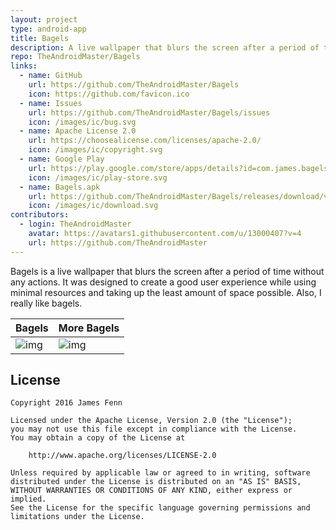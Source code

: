 ```yaml
---
layout: project
type: android-app
title: Bagels
description: A live wallpaper that blurs the screen after a period of time without any actions.
repo: TheAndroidMaster/Bagels
links:
  - name: GitHub
    url: https://github.com/TheAndroidMaster/Bagels
    icon: https://github.com/favicon.ico
  - name: Issues
    url: https://github.com/TheAndroidMaster/Bagels/issues
    icon: /images/ic/bug.svg
  - name: Apache License 2.0
    url: https://choosealicense.com/licenses/apache-2.0/
    icon: /images/ic/copyright.svg
  - name: Google Play
    url: https://play.google.com/store/apps/details?id=com.james.bagels
    icon: /images/ic/play-store.svg
  - name: Bagels.apk
    url: https://github.com/TheAndroidMaster/Bagels/releases/download/v1.3/Bagels.apk
    icon: /images/ic/download.svg
contributors:
  - login: TheAndroidMaster
    avatar: https://avatars1.githubusercontent.com/u/13000407?v=4
    url: https://github.com/TheAndroidMaster
---
```


Bagels is a live wallpaper that blurs the screen after a period of time without any actions. It was designed to create a good user experience while using minimal resources and taking up the least amount of space possible. Also, I really like bagels.

|Bagels|More Bagels|
|--------|--------|
|![img](https://theandroidmaster.github.io/apps/bagels/images/bagels1.png)|![img](https://theandroidmaster.github.io/apps/bagels/images/bagels2.png)|

## License

```
Copyright 2016 James Fenn

Licensed under the Apache License, Version 2.0 (the "License");
you may not use this file except in compliance with the License.
You may obtain a copy of the License at

    http://www.apache.org/licenses/LICENSE-2.0

Unless required by applicable law or agreed to in writing, software
distributed under the License is distributed on an "AS IS" BASIS,
WITHOUT WARRANTIES OR CONDITIONS OF ANY KIND, either express or implied.
See the License for the specific language governing permissions and
limitations under the License.
```
